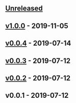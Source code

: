 <a name="unreleased"></a>
## [Unreleased]


## [v1.0.0] - 2019-11-05

<a name="v0.0.4"></a>
## [v0.0.4] - 2019-07-14

<a name="v0.0.3"></a>
## [v0.0.3] - 2019-07-12

<a name="v0.0.2"></a>
## [v0.0.2] - 2019-07-12

<a name="v0.0.1"></a>
## v0.0.1 - 2019-07-12

[Unreleased]: https://github.com/binbashar/terraform-aws-vpc-flowlogs/compare/v1.0.4...HEAD
[v1.0.0]: https://github.com/binbashar/terraform-aws-vpc-flowlogs/compare/v0.0.5...v1.0.0
[v0.0.4]: https://github.com/binbashar/terraform-aws-vpc-flowlogs/compare/v0.0.3...v0.0.4
[v0.0.3]: https://github.com/binbashar/terraform-aws-vpc-flowlogs/compare/v0.0.2...v0.0.3
[v0.0.2]: https://github.com/binbashar/terraform-aws-vpc-flowlogs/compare/v0.0.1...v0.0.2
